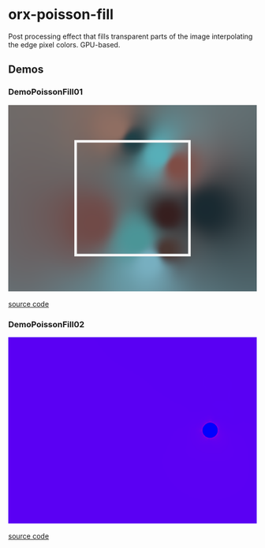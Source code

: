# orx-poisson-fill

Post processing effect that fills transparent parts of the image interpolating the edge pixel colors. GPU-based.

<!-- __demos__ -->
## Demos
### DemoPoissonFill01



![DemoPoissonFill01Kt](https://raw.githubusercontent.com/openrndr/orx/media/orx-jvm/orx-poisson-fill/images/DemoPoissonFill01Kt.png)

[source code](src/demo/kotlin/DemoPoissonFill01.kt)

### DemoPoissonFill02



![DemoPoissonFill02Kt](https://raw.githubusercontent.com/openrndr/orx/media/orx-jvm/orx-poisson-fill/images/DemoPoissonFill02Kt.png)

[source code](src/demo/kotlin/DemoPoissonFill02.kt)
